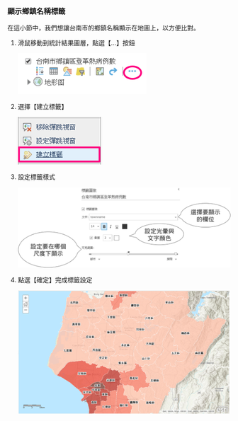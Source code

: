 ### 顯示鄉鎮名稱標籤

在這小節中，我們想讓台南市的鄉鎮名稱顯示在地圖上，以方便比對。

1.  滑鼠移動到統計結果圖層，點選【…】按鈕
    
    ![](/assets/ex02/image39.png)

2.  選擇【建立標籤】

    ![](/assets/ex02/image40.png)
    
3.  設定標籤樣式
    
    ![](/assets/ex02/image41.png)

4.  點選【確定】完成標籤設定

    ![](/assets/ex02/image42.png)